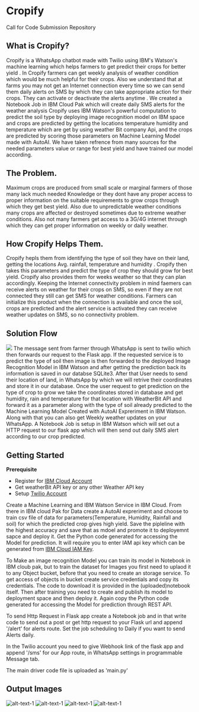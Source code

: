 # Cropify
Call for Code Submission Repository
## What is Cropify?
Cropify is a WhatsApp chatbot made with Twilio using IBM's Watson's machine learning which helps farmers to get predict their crops for better yield .
In Cropify farmers can get weekly analysis of weather condition which would be much helpful for their crops. Also we understand that at farms you may not get an Internet connection every time so we can send them daily alerts on SMS by which they can take appropriate action for their crops. They can activate or deactivate the alerts anytime . We created a Notebook Job in IBM Cloud Pak which will create daily SMS alerts for the weather analysis
Cropify uses IBM Watson's powerful computation to predict the soil type by deploying image recognition model on IBM space and crops are predicted by getting the locations temperature humidity and temperature which are get by using weather Bit company Api, and the crops are predicted by scoring those parameters on Machine Learning Model made with AutoAI. We have taken refrence from many sources for the needed parameters value or range for best yield and have trained our model according.
## The Problem.
Maximum crops are produced from small scale or marginal farmers of those many lack much needed Knowledge or they dont have any proper access to proper information on the suitable requirements to grow crops through which they get best yield. Also due to unpredictable weather conditions many crops are affected or destroyed sometimes due to extreme weather conditions. Also not many farmers get access to a 3G/4G internet through which they can get proper information on weekly or daily  weather. 
## How Cropify Helps Them.
Cropify hepls them from identifying the type of soil they have on their land, getting the locations Avg. rainfall, temperature and humidity .
Cropify then takes this parameters and predict the type of crop they should  grow  for best yield.
Cropify also provides them for weeks weather so that they can plan accordingly.
Keeping the Internet connectivity problem in mind faemers can receive alerts on weather for their crops on SMS, so even if they are not connected they still can get SMS for weather conditions.
Farmers can initialize this product when the connection is available and once the soil, crops are predicted and the alert service is activated they can receive weather updates on SMS, so no connectivity problem.

## Solution Flow
<img src="https://github.com/shahashil/cropify/blob/main/cropify_flow.PNG">
The  message sent from farmer through WhatsApp is sent to twilio which then forwards our request to the Flask app. If the requested service is to predict the type of soil
then image is then  forwarded to the deployed Image Recognition Model in IBM Watson and after getting the prediction back its information is saved in our databse SQLite3.
After that User needs to send their location of land, in WhatsApp by which we will retrive their coordinates and store it in our database. Once the user request to get prediction on the type of crop to grow we take the coordinates stored in database and get humidity, rain and temperature for that location with WeatherBit API and forward it as a parameter along with the type of soil already predicted to the Machine Learning Model Created with AutoAI Expreriment in IBM Watson. Along with that you can also get Weekly weather updates on your WhatsApp. A Notebook Job is setup in IBM Watson which will set out a HTTP request to our flask app which will then send out daily SMS alert according to our crop predicted.


<!--- NEXT GOAL  --->
<!---
## Road Map
<img src="https://github.com/shahashil/cropify/blob/main/Cropify%20roadmap.png">

### Next Goals
The current changes or addition we're working on is getting better data on the crop requirement for better yield also getting more insights on that. After that we're trying to better our Image recognition algorithms for better classificaiton of images based on the texture and adding additional feature on predicting it by the availability of types of soil in that area or region. After that we're trying to get better sources for weather APIs to get better prediction. To get better on our alert systems along with adding solutions for extreme weathers which could help them to save crops.

### Next Goals
Create a Forum type architecture where Farmers can send their questions or can ask for help or can send crop images for health checkup to the regisgtered experts from their WhatsApp only which would be handy for them in case of emergencies. Next we will try to Make a better flow of conversation and to make it feel more humanly we will integrate Watson Assist which would make conversations better.

### Next Goals
Create better authentification system for new users to join. creating New Feature where uesers can opt to receive 'Ask for Help' from other farmers on WhatsApp.

### Around Mid 2022
Look out for farmers which would benefit from this project and start pilot project. After that analysing the results and improving our system or algorithms before starting the service for other people.
--->
<!--- Coomments --->

## Getting Started
**Prerequisite**
+ Register for [IBM Cloud Account](https://cloud.ibm.com/registration)
+ Get weatherBit API key or any other Weather API key 
+ Setup [Twilio Account](https://www.twilio.com/try-twilio)

Create a Machine Learning and IBM Watson Service in IBM Cloud.
From there in IBM cloud Pak for Data create a AutoAI expreriment and choose to train csv file of data for parameters(Temperature, Humidity, Rainfall and soil) for which the predicted crop gives high yield. Save the pipleline with the highest accuracy and save that as mdoel and promote it to deployemnt sapce and deploy it. Get the Python code generated for accessing the Model for prediction. It will require you to enter IAM api key which can be generated from [IBM Cloud IAM Key](https://cloud.ibm.com/iam).

To Make an image recognition Model you can train its model in Notebook in IBM cloub pak, but to train the dataset for Images you first need to uplaod it to any Object bucket, before that you need to create an storage service. To get access of objects in bucket create service credentials and copy its credentials. The code to download it is provided in the (uploaded)notebook itself. Then after training you need to create and publish its model to deployment space and then deploy it. Again copy the Python code generated for accessing the Model for prediction through REST API.

To send Http Request in Flask app create a Notebook job and in that write code to send out a post or get http request to your Flask url and append '/alert' for alerts route. Set the job scheduling to Daily if you want to send Alerts daily.

In the Twilio account you need to give Webhook link of the flask app   and append '/sms' for our App route, in WhatsApp settings in programmable Message tab.

The main driver code file is uploaded as 'main.py'

## Output Images



![alt-text-1](https://raw.githubusercontent.com/shahashil/cropify/main/Images/crop1.PNG "") ![alt-text-1](https://raw.githubusercontent.com/shahashil/cropify/main/Images/crop2.PNG "") ![alt-text-1](https://raw.githubusercontent.com/shahashil/cropify/main/Images/crop4.PNG "") ![alt-text-1](https://raw.githubusercontent.com/shahashil/cropify/main/Images/crop3.PNG "")
